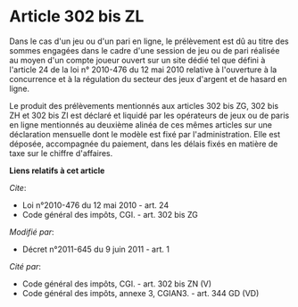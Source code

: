 # Article 302 bis ZL

Dans le cas d'un jeu ou d'un pari en ligne, le prélèvement est dû au titre des sommes engagées dans le cadre d'une session de
jeu ou de pari réalisée au moyen d'un compte joueur ouvert sur un site dédié tel que défini à l'article 24 de la loi n°
2010-476 du 12 mai 2010 relative à l'ouverture à la concurrence et à la régulation du secteur des jeux d'argent et de hasard
en ligne. 

Le produit des prélèvements mentionnés aux articles 302 bis ZG, 302 bis ZH et 302 bis ZI est déclaré et liquidé par les
opérateurs de jeux ou de paris en ligne mentionnés au deuxième alinéa de ces mêmes articles sur une déclaration mensuelle
dont le modèle est fixé par l'administration. Elle est déposée, accompagnée du paiement, dans les délais fixés en matière de
taxe sur le chiffre d'affaires.

**Liens relatifs à cet article**

_Cite_:

  - Loi n°2010-476 du 12 mai 2010 - art. 24
  - Code général des impôts, CGI. - art. 302 bis ZG

_Modifié par_:

  - Décret n°2011-645 du 9 juin 2011 - art. 1

_Cité par_:

  - Code général des impôts, CGI. - art. 302 bis ZN (V)
  - Code général des impôts, annexe 3, CGIAN3. - art. 344 GD (VD)

